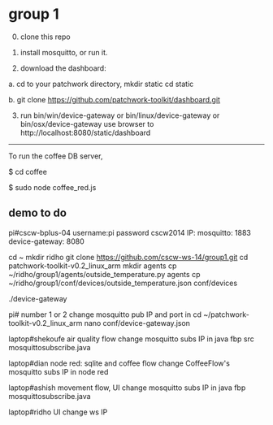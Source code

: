 group 1
======
0. clone this repo

1. install mosquitto, or run it.

2. download the dashboard: 

a. cd to your patchwork directory, 
   mkdir static
   cd static
   
b. git clone https://github.com/patchwork-toolkit/dashboard.git

3. run bin/win/device-gateway or bin/linux/device-gateway or bin/osx/device-gateway
use browser to http://localhost:8080/static/dashboard

------
To run the coffee DB server,

$ cd coffee

$ sudo node coffee_red.js


## demo to do 
pi#cscw-bplus-04 username:pi password cscw2014
IP: 
mosquitto: 1883
device-gateway: 8080

cd ~
mkdir ridho
git clone https://github.com/cscw-ws-14/group1.git
cd patchwork-toolkit-v0.2_linux_arm
mkdir agents
cp ~/ridho/group1/agents/outside_temperature.py agents
cp ~/ridho/group1/conf/devices/outside_temperature.json conf/devices

./device-gateway

pi# number 1 or 2
change mosquitto pub IP and port in 
cd ~/patchwork-toolkit-v0.2_linux_arm
nano conf/device-gateway.json


laptop#shekoufe
air quality flow
change mosquitto subs IP in java fbp src
mosquittosubscribe.java

laptop#dian
node red: sqlite and coffee flow
change CoffeeFlow's mosquitto subs IP in node red

laptop#ashish
movement flow, UI 
change mosquitto subs IP in java fbp
mosquittosubscribe.java

laptop#ridho UI
change ws IP 

